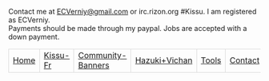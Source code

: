 <style>td{border:1px solid #d9d9d9;}</style>


  Contact me at ECVerniy@gmail.com or irc.rizon.org #Kissu. I am registered as ECVerniy.<br/>
  Payments should be made through my paypal. Jobs are accepted with a down payment.

  <table>
  <tr>
    <td><a href="/">Home</a></td>
    <td><a href="/kissufr">Kissu-Fr</a></td>
    <td><a href="/banners">Community-Banners</a></td>
    <td><a href="/vi">Hazuki+Vichan</a></td>
    <td><a href="/tools">Tools</a></td>
    <td><a href="/contact">Contact</a></td>
  </tr>
  </table>
